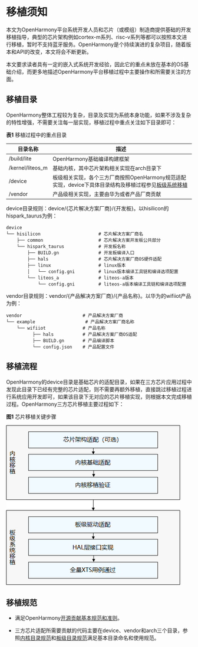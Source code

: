# 移植须知


本文为OpenHarmony平台系统开发人员和芯片（或模组）制造商提供基础的开发移植指导，典型的芯片架构例如cortex-m系列、risc-v系列等都可以按照本文进行移植，暂时不支持蓝牙服务。OpenHarmony是个持续演进的复杂项目，随着版本和API的改变，本文将会不断更新。


本文要求读者具有一定的嵌入式系统开发经验，因此它的重点未放在基本的OS基础介绍，而更多地描述OpenHarmony平台移植过程中主要操作和所需要关注的方面。


## 移植目录

OpenHarmony整体工程较为复杂，目录及实现为系统本身功能，如果不涉及复杂的特性增强，不需要关注每一层实现，移植过程中重点关注如下目录即可：

  **表1** 移植过程中的重点目录

| 目录名称 | 描述 | 
| -------- | -------- |
| /build/lite | OpenHarmony基础编译构建框架 | 
| /kernel/liteos_m | 基础内核，其中芯片架构相关实现在arch目录下 | 
| /device | 板级相关实现，各个三方厂商按照OpenHarmony规范适配实现，device下具体目录结构及移植过程参见[板级系统移植](../porting/porting-chip-board-overview.md) | 
| /vendor | 产品级相关实现，主要由华为或者产品厂商贡献 | 

device目录规则：device/{芯片解决方案厂商}/{开发板}。以hisilicon的hispark_taurus为例：

  
```
device
└── hisilicon                      # 芯片解决方案厂商名
    ├── common                     # 芯片解决方案开发板公共部分
    └── hispark_taurus             # 开发板名称
        ├── BUILD.gn               # 开发板编译入口
        ├── hals                   # 芯片解决方案厂商OS硬件适配
        ├── linux                  # linux版本
        │   └── config.gni         # linux版本编译工具链和编译选项配置
        └── liteos_a               # liteos-a版本
            └── config.gni         # liteos-a版本编译工具链和编译选项配置
```


vendor目录规则：vendor/{产品解决方案厂商}/{产品名称}。以华为的wifiiot产品为例：


  
```
vendor                       # 产品解决方案厂商
└── example                   # 产品解决方案厂商名称
    └── wifiiot              # 产品名称
          ├── hals           # 产品解决方案厂商OS适配
          ├── BUILD.gn       # 产品编译脚本
          └── config.json    # 产品配置文件
```


## 移植流程

OpenHarmony的device目录是基础芯片的适配目录，如果在三方芯片应用过程中发现此目录下已经有完整的芯片适配，则不需要再额外移植，直接跳过移植过程进行系统应用开发即可，如果该目录下无对应的芯片移植实现，则根据本文完成移植过程。OpenHarmony三方芯片移植主要过程如下：

  **图1** 芯片移植关键步骤

  ![zh-cn_image_0000001200336823](figures/zh-cn_image_0000001200336823.png)


## 移植规范

- 满足OpenHarmony[开源贡献基本规范和准则](../../contribute/参与贡献.md)。

- 三方芯片适配所需要贡献的代码主要在device、vendor和arch三个目录，参照[内核目录规范](../porting/porting-chip-kernel-overview.md)和[板级目录规范](../porting/porting-chip-board-overview.md#板级目录规范)满足基本目录命名和使用规范。

